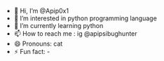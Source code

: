 - 👋 Hi, I’m @Apip0x1
- 👀 I’m interested in python programming language
- 🌱 I’m currently learning python
- 📫 How to reach me : ig @apipsibughunter
- 😄 Pronouns: cat
- ⚡ Fun fact: -

<!---
Apip0x1/Apip0x1 is a ✨ special ✨ repository because its `README.md` (this file) appears on your GitHub profile.
You can click the Preview link to take a look at your changes.
--->
